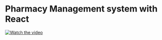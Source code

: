 # Pharmacy Management system with React

[![Watch the video](https://img.youtube.com/vi/O6nhEVEmkTI/maxresdefault.jpg)](https://www.youtube.com/watch?v=O6nhEVEmkTI)

